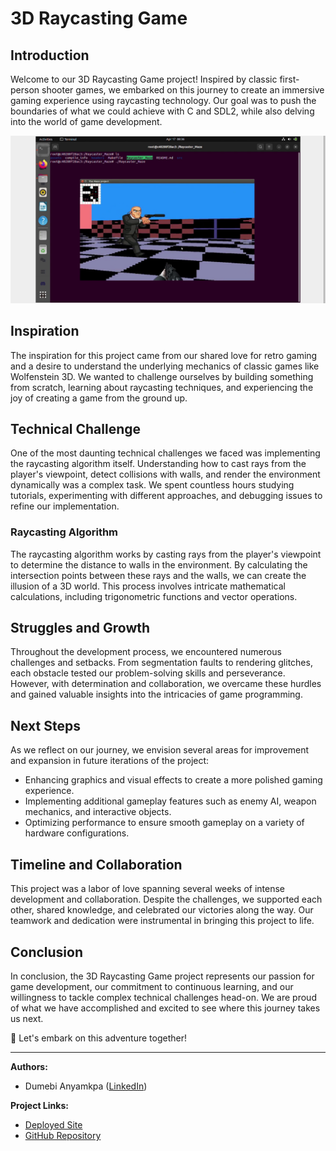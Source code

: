 # 3D Raycasting Game

## Introduction
Welcome to our 3D Raycasting Game project! Inspired by classic first-person shooter games, we embarked on this journey to create an immersive gaming experience using raycasting technology. Our goal was to push the boundaries of what we could achieve with C and SDL2, while also delving into the world of game development.

![Uploading screenshot](vlcsnap-2024-04-17-09h47m03s100.png)


## Inspiration
The inspiration for this project came from our shared love for retro gaming and a desire to understand the underlying mechanics of classic games like Wolfenstein 3D. We wanted to challenge ourselves by building something from scratch, learning about raycasting techniques, and experiencing the joy of creating a game from the ground up.

## Technical Challenge
One of the most daunting technical challenges we faced was implementing the raycasting algorithm itself. Understanding how to cast rays from the player's viewpoint, detect collisions with walls, and render the environment dynamically was a complex task. We spent countless hours studying tutorials, experimenting with different approaches, and debugging issues to refine our implementation.

### Raycasting Algorithm
The raycasting algorithm works by casting rays from the player's viewpoint to determine the distance to walls in the environment. By calculating the intersection points between these rays and the walls, we can create the illusion of a 3D world. This process involves intricate mathematical calculations, including trigonometric functions and vector operations.

## Struggles and Growth
Throughout the development process, we encountered numerous challenges and setbacks. From segmentation faults to rendering glitches, each obstacle tested our problem-solving skills and perseverance. However, with determination and collaboration, we overcame these hurdles and gained valuable insights into the intricacies of game programming.

## Next Steps
As we reflect on our journey, we envision several areas for improvement and expansion in future iterations of the project:
- Enhancing graphics and visual effects to create a more polished gaming experience.
- Implementing additional gameplay features such as enemy AI, weapon mechanics, and interactive objects.
- Optimizing performance to ensure smooth gameplay on a variety of hardware configurations.

## Timeline and Collaboration
This project was a labor of love spanning several weeks of intense development and collaboration. Despite the challenges, we supported each other, shared knowledge, and celebrated our victories along the way. Our teamwork and dedication were instrumental in bringing this project to life.

## Conclusion
In conclusion, the 3D Raycasting Game project represents our passion for game development, our commitment to continuous learning, and our willingness to tackle complex technical challenges head-on. We are proud of what we have accomplished and excited to see where this journey takes us next.

🚀 Let's embark on this adventure together!

---

**Authors:**
- Dumebi Anyamkpa ([LinkedIn](https://www.linkedin.com/in/castle-dumebi/))

**Project Links:**
- [Deployed Site](https://dumebia.github.io/Raycaster_Maze/)
- [GitHub Repository](https://github.com/DumebiA/Raycaster_Maze/)
